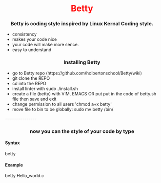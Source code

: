 <!DOCTYPE html>
<html>
<head>
  <title>repo requirement</title>
</head>
<body>

<h1 align="center" style="color:red;" >Betty</h1>

<h3 align="center">Betty is coding style inspired by Linux Kernal Coding style.</h3>
<ul>
  <li>consistency</li>
  <li>makes your code nice</li>
  <li>your code will make more sence.</li>
  <li>easy to understand</li>
</ul>

<h3 align="center">Installing Betty</h3>

<ul>
  <li>go to Betty repo (https://github.com/holbertonschool/Betty/wiki)</li>
  <li>git clone the REPO</li>
  <li>cd into the REPO</li>
<li>install linter with sudo ./install.sh</li>
<li>create a file (betty) with VIM, EMACS OR put put in the code of betty.sh file then save and exit</li>
  <li>change permission to all users 'chmod a+x betty'</li>
  <li>move file to bin to be globally: sudo mv betty /bin/</li>
  </ul>
----------------

<h3 align="center">now you can the style of your code by type</h3>
<h4>Syntax</h4>
betty <file_name.c>
<h4>Example</h4>
betty Hello_world.c
  </body>
  </html>
